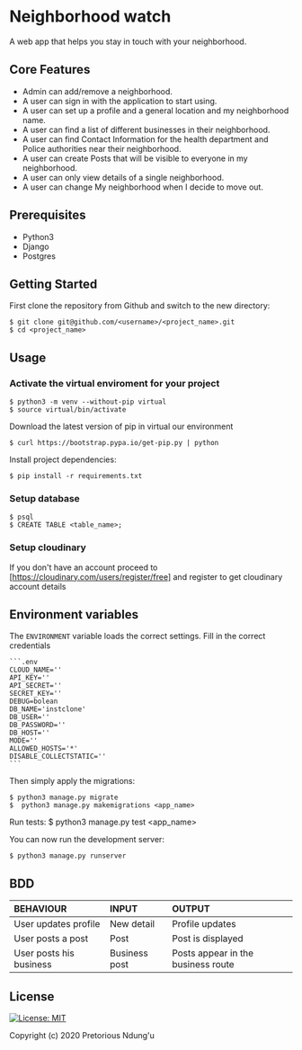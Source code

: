 # Neighborhood watch
A web app that helps you stay in touch with your neighborhood.


## Core Features

* Admin can add/remove a neighborhood.
* A user can sign in with the application to start using.
* A user can set up a profile and a general location and my neighborhood name.
* A user can find a list of different businesses in their neighborhood.
* A user can find Contact Information for the health department and Police authorities near their neighborhood.
* A user can create Posts that will be visible to everyone in my neighborhood.
* A user can only view details of a single neighborhood.
* A user can change My neighborhood when I decide to move out.

## Prerequisites

* Python3
* Django
* Postgres

## Getting Started

First clone the repository from Github and switch to the new directory:

    $ git clone git@github.com/<username>/<project_name>.git
    $ cd <project_name>

## Usage

### Activate the virtual enviroment for your project

    $ python3 -m venv --without-pip virtual
    $ source virtual/bin/activate

Download the latest version of pip in virtual our environment

    $ curl https://bootstrap.pypa.io/get-pip.py | python

Install project dependencies:

    $ pip install -r requirements.txt

### Setup database

    $ psql
    $ CREATE TABLE <table_name>;

### Setup cloudinary

If you don't have an account proceed to [https://cloudinary.com/users/register/free] and register to get cloudinary account details

## Environment variables

The `ENVIRONMENT` variable loads the correct settings. Fill in the correct credentials

    ```.env
    CLOUD_NAME=''
    API_KEY=''
    API_SECRET=''
    SECRET_KEY=''
    DEBUG=bolean
    DB_NAME='instclone'
    DB_USER=''
    DB_PASSWORD=''
    DB_HOST=''
    MODE=''
    ALLOWED_HOSTS='*'
    DISABLE_COLLECTSTATIC=''
    ```

Then simply apply the migrations:

    $ python3 manage.py migrate
    $  python3 manage.py makemigrations <app_name>

Run tests:
    $ python3 manage.py test <app_name>

You can now run the development server:

    $ python3 manage.py runserver

## BDD

| BEHAVIOUR    | INPUT   |  OUTPUT |
| :------------- | :------------- | :--------------- |
| User updates profile | New detail | Profile updates |
| User posts a post | Post| Post is displayed |
| User posts his business |  Business post | Posts appear in the business route |


## License

[![License: MIT](https://img.shields.io/badge/License-MIT-yellow.svg)](https://opensource.org/licenses/MIT)

Copyright (c) 2020 Pretorious Ndung'u
